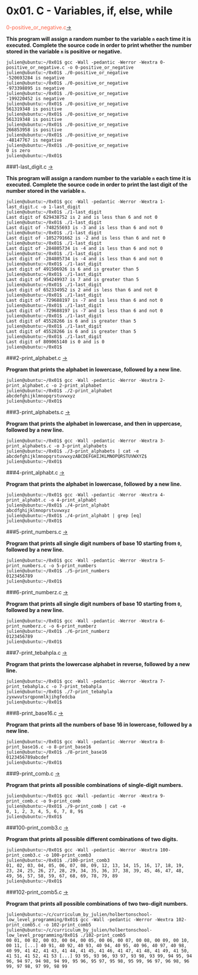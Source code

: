 # 0x01. C - Variables, if, else, while

<p style="color:Tomato;"> 0-positive_or_negative.c<a href="https://github.com/hopemumbi/alx-low_level_programming/blob/main/0x01-variables_if_else_while/0-positive_or_negative.c">&rarr;</a></p>

**<p>This program will assign a random number to the variable <code>n</code> each time it is executed. Complete the source code in order to print whether the number stored in the variable <code>n</code> is positive or negative.</p>**

<pre><code>julien@ubuntu:~/0x01$ gcc -Wall -pedantic -Werror -Wextra 0-positive_or_negative.c -o 0-positive_or_negative
julien@ubuntu:~/0x01$ ./0-positive_or_negative 
-520693284 is negative
julien@ubuntu:~/0x01$ ./0-positive_or_negative 
-973398895 is negative
julien@ubuntu:~/0x01$ ./0-positive_or_negative 
-199220452 is negative
julien@ubuntu:~/0x01$ ./0-positive_or_negative 
561319348 is positive
julien@ubuntu:~/0x01$ ./0-positive_or_negative 
561319348 is positive
julien@ubuntu:~/0x01$ ./0-positive_or_negative 
266853958 is positive
julien@ubuntu:~/0x01$ ./0-positive_or_negative 
-48147767 is negative
julien@ubuntu:~/0x01$ ./0-positive_or_negative 
0 is zero
julien@ubuntu:~/0x01$ 
</code></pre>

###1-last_digit.c <a href="https://github.com/hopemumbi/alx-low_level_programming/blob/main/0x01-variables_if_else_while/1-last_digit.c">&rarr;</a>

**<p>This program will assign a random number to the variable <code>n</code> each time it is executed. Complete the source code in order to print the last digit of the number stored in the variable <code>n</code>.</p>**

<pre><code>julien@ubuntu:~/0x01$ gcc -Wall -pedantic -Werror -Wextra 1-last_digit.c -o 1-last_digit
julien@ubuntu:~/0x01$ ./1-last_digit 
Last digit of 629438752 is 2 and is less than 6 and not 0
julien@ubuntu:~/0x01$ ./1-last_digit 
Last digit of -748255693 is -3 and is less than 6 and not 0
julien@ubuntu:~/0x01$ ./1-last_digit 
Last digit of -1052791662 is -2 and is less than 6 and not 0
julien@ubuntu:~/0x01$ ./1-last_digit 
Last digit of -284805734 is -4 and is less than 6 and not 0
julien@ubuntu:~/0x01$ ./1-last_digit 
Last digit of -284805734 is -4 and is less than 6 and not 0
julien@ubuntu:~/0x01$ ./1-last_digit 
Last digit of 491506926 is 6 and is greater than 5
julien@ubuntu:~/0x01$ ./1-last_digit 
Last digit of 954249937 is 7 and is greater than 5
julien@ubuntu:~/0x01$ ./1-last_digit 
Last digit of 652334952 is 2 and is less than 6 and not 0
julien@ubuntu:~/0x01$ ./1-last_digit 
Last digit of -729688197 is -7 and is less than 6 and not 0
julien@ubuntu:~/0x01$ ./1-last_digit 
Last digit of -729688197 is -7 and is less than 6 and not 0
julien@ubuntu:~/0x01$ ./1-last_digit 
Last digit of 45528266 is 6 and is greater than 5
julien@ubuntu:~/0x01$ ./1-last_digit 
Last digit of 45528266 is 6 and is greater than 5
julien@ubuntu:~/0x01$ ./1-last_digit 
Last digit of 809065140 is 0 and is 0
julien@ubuntu:~/0x01$
</code></pre>

###2-print_alphabet.c <a href="https://github.com/hopemumbi/alx-low_level_programming/blob/main/0x01-variables_if_else_while/2-print_alphabet.c">&rarr;</a>

**<p>Program that prints the alphabet in lowercase, followed by a new line.</p>**

<pre><code>julien@ubuntu:~/0x01$ gcc -Wall -pedantic -Werror -Wextra 2-print_alphabet.c -o 2-print_alphabet
julien@ubuntu:~/0x01$ ./2-print_alphabet 
abcdefghijklmnopqrstuvwxyz
julien@ubuntu:~/0x01$
</code></pre>

###3-print_alphabets.c  <a href="https://github.com/hopemumbi/alx-low_level_programming/blob/main/0x01-variables_if_else_while/3-print_alphabets.c">&rarr;</a>

**<p>Program that prints the alphabet in lowercase, and then in uppercase, followed by a new line.</p>**

<pre><code>julien@ubuntu:~/0x01$ gcc -Wall -pedantic -Werror -Wextra 3-print_alphabets.c -o 3-print_alphabets
julien@ubuntu:~/0x01$ ./3-print_alphabets | cat -e
abcdefghijklmnopqrstuvwxyzABCDEFGHIJKLMNOPQRSTUVWXYZ$
julien@ubuntu:~/0x01$ 
</code></pre>

###4-print_alphabt.c  <a href="https://github.com/hopemumbi/alx-low_level_programming/blob/main/0x01-variables_if_else_while/4-print_alphabt.c">&rarr;</a>

**<p>Program that prints the alphabet in lowercase, followed by a new line.</p>**

<pre><code>julien@ubuntu:~/0x01$ gcc -Wall -pedantic -Werror -Wextra 4-print_alphabt.c -o 4-print_alphabt
julien@ubuntu:~/0x01$ ./4-print_alphabt 
abcdfghijklmnoprstuvwxyz
julien@ubuntu:~/0x01$ ./4-print_alphabt | grep [eq]
julien@ubuntu:~/0x01$ 
</code></pre>

###5-print_numbers.c  <a href="https://github.com/hopemumbi/alx-low_level_programming/blob/main/0x01-variables_if_else_while/5-print_numbers.c">&rarr;</a>

**<p>Program that prints all single digit numbers of base 10 starting from <code>0</code>, followed by a new line.</p>**

<pre><code>julien@ubuntu:~/0x01$ gcc -Wall -pedantic -Werror -Wextra 5-print_numbers.c -o 5-print_numbers
julien@ubuntu:~/0x01$ ./5-print_numbers 
0123456789
julien@ubuntu:~/0x01$ 
</code></pre>

###6-print_numberz.c  <a href="https://github.com/hopemumbi/alx-low_level_programming/blob/main/0x01-variables_if_else_while/6-print_numberz.c">&rarr;</a>

**<p>Program that prints all single digit numbers of base 10 starting from <code>0</code>, followed by a new line.</p>**

<pre><code>julien@ubuntu:~/0x01$ gcc -Wall -pedantic -Werror -Wextra 6-print_numberz.c -o 6-print_numberz
julien@ubuntu:~/0x01$ ./6-print_numberz 
0123456789
julien@ubuntu:~/0x01$ 
</code></pre>

###7-print_tebahpla.c  <a href="https://github.com/hopemumbi/alx-low_level_programming/blob/main/0x01-variables_if_else_while/7-print_tebahpla.c">&rarr;</a>

**<p>Program that prints the lowercase alphabet in reverse, followed by a new line.</p>**

<pre><code>julien@ubuntu:~/0x01$ gcc -Wall -pedantic -Werror -Wextra 7-print_tebahpla.c -o 7-print_tebahpla
julien@ubuntu:~/0x01$ ./7-print_tebahpla
zyxwvutsrqponmlkjihgfedcba
julien@ubuntu:~/0x01$
</code></pre>

###8-print_base16.c  <a href="https://github.com/hopemumbi/alx-low_level_programming/blob/main/0x01-variables_if_else_while/8-print_base16.c">&rarr;</a>

**<p>Program that prints all the numbers of base 16 in lowercase, followed by a new line.</p>**

<pre><code>julien@ubuntu:~/0x01$ gcc -Wall -pedantic -Werror -Wextra 8-print_base16.c -o 8-print_base16
julien@ubuntu:~/0x01$ ./8-print_base16
0123456789abcdef
julien@ubuntu:~/0x01$
</code></pre>

###9-print_comb.c  <a href="https://github.com/hopemumbi/alx-low_level_programming/blob/main/0x01-variables_if_else_while/9-print_comb.c">&rarr;</a>

**<p>Program that prints all possible combinations of single-digit numbers.</p>**

<pre><code>julien@ubuntu:~/0x01$ gcc -Wall -pedantic -Werror -Wextra 9-print_comb.c -o 9-print_comb
julien@ubuntu:~/0x01$ ./9-print_comb | cat -e
0, 1, 2, 3, 4, 5, 6, 7, 8, 9$
julien@ubuntu:~/0x01$ 
</code></pre>

###100-print_comb3.c  <a href="https://github.com/hopemumbi/alx-low_level_programming/blob/main/0x01-variables_if_else_while/100-print_comb3.c">&rarr;</a>

**<p>Program that prints all possible different combinations of two digits.</p>**

<pre><code>julien@ubuntu:~/0x01$ gcc -Wall -pedantic -Werror -Wextra 100-print_comb3.c -o 100-print_comb3
julien@ubuntu:~/0x01$ ./100-print_comb3
01, 02, 03, 04, 05, 06, 07, 08, 09, 12, 13, 14, 15, 16, 17, 18, 19, 23, 24, 25, 26, 27, 28, 29, 34, 35, 36, 37, 38, 39, 45, 46, 47, 48, 49, 56, 57, 58, 59, 67, 68, 69, 78, 79, 89
julien@ubuntu:~/0x01$ 
</code></pre>

###102-print_comb5.c  <a href="https://github.com/hopemumbi/alx-low_level_programming/blob/main/0x01-variables_if_else_while/102-print_comb5.c ">&rarr;</a>

**<p>Program that prints all possible combinations of two two-digit numbers.</p>**

<pre><code>julien@ubuntu:~/c/curriculum_by_julien/holbertonschool-low_level_programming/0x01$ gcc -Wall -pedantic -Werror -Wextra 102-print_comb5.c -o 102-print_comb5
julien@ubuntu:~/c/curriculum_by_julien/holbertonschool-low_level_programming/0x01$ ./102-print_comb5
00 01, 00 02, 00 03, 00 04, 00 05, 00 06, 00 07, 00 08, 00 09, 00 10, 00 11, [...] 40 91, 40 92, 40 93, 40 94, 40 95, 40 96, 40 97, 40 98, 40 99, 41 42, 41 43, 41 44, 41 45, 41 46, 41 47, 41 48, 41 49, 41 50, 41 51, 41 52, 41 53 [...] 93 95, 93 96, 93 97, 93 98, 93 99, 94 95, 94 96, 94 97, 94 98, 94 99, 95 96, 95 97, 95 98, 95 99, 96 97, 96 98, 96 99, 97 98, 97 99, 98 99
</code></pre>
